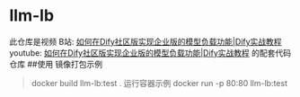 # llm-lb
此仓库是视频
B站: [如何在Dify社区版实现企业版的模型负载功能|Dify实战教程](https://www.bilibili.com/video/BV1DjmTYwECG/)
youtube: [如何在Dify社区版实现企业版的模型负载功能|Dify实战教程](https://youtu.be/9C0EZSQ1bA4)
的配套代码仓库
##使用
镜像打包示例
> docker build llm-lb:test .
运行容器示例
> docker run -p 80:80  llm-lb:test 
